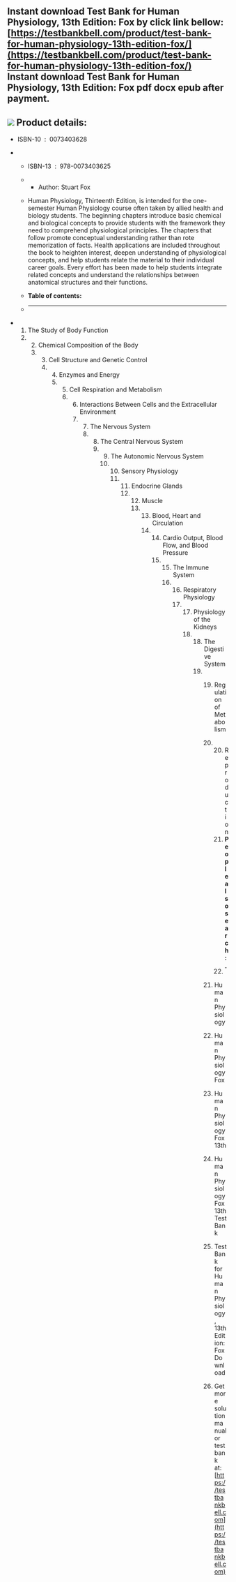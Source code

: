 Instant download **Test Bank for Human Physiology, 13th Edition: Fox** by click link bellow:  
[https://testbankbell.com/product/test-bank-for-human-physiology-13th-edition-fox/](https://testbankbell.com/product/test-bank-for-human-physiology-13th-edition-fox/)  
**Instant download Test Bank for Human Physiology, 13th Edition: Fox pdf docx epub after payment.**
---------------------------------------------------------------------------------------------------


![](https://testbankbell.com/wp-content/uploads/2023/05/human-physiology-fox-13th-tb.jpg)
**Product details:**
--------------------


* ISBN-10 ‏ : ‎ 0073403628
* * ISBN-13 ‏ : ‎ 978-0073403625
  * * Author: Stuart Fox
   
  * Human Physiology, Thirteenth Edition, is intended for the one-semester Human Physiology course often taken by allied health and biology students. The beginning chapters introduce basic chemical and biological concepts to provide students with the framework they need to comprehend physiological principles. The chapters that follow promote conceptual understanding rather than rote memorization of facts. Health applications are included throughout the book to heighten interest, deepen understanding of physiological concepts, and help students relate the material to their individual career goals. Every effort has been made to help students integrate related concepts and understand the relationships between anatomical structures and their functions.
  * **Table of contents:**
  * ----------------------
 
* 1. The Study of Body Function
  2. 2. Chemical Composition of the Body
     3. 3. Cell Structure and Genetic Control
        4. 4. Enzymes and Energy
           5. 5. Cell Respiration and Metabolism
              6. 6. Interactions Between Cells and the Extracellular Environment
                 7. 7. The Nervous System
                    8. 8. The Central Nervous System
                       9. 9. The Autonomic Nervous System
                          10. 10. Sensory Physiology
                              11. 11. Endocrine Glands
                                  12. 12. Muscle
                                      13. 13. Blood, Heart and Circulation
                                          14. 14. Cardio Output, Blood Flow, and Blood Pressure
                                              15. 15. The Immune System
                                                  16. 16. Respiratory Physiology
                                                      17. 17. Physiology of the Kidneys
                                                          18. 18. The Digestive System
                                                              19. 19. Regulation of Metabolism
                                                                  20. 20. Reproduction
                                                                      21. **People also search:**
                                                                      22. -----------------------
                                                                     
                                                                  21. Human Physiology
                                                                  22. Human Physiology Fox
                                                                  23. Human Physiology Fox 13th
                                                                  24. Human Physiology Fox 13th Test Bank
                                                                  25. Test Bank for Human Physiology, 13th Edition: Fox Download
                                                                 
                                                                  26.    Get more solution manual or test bank at: [https://testbankbell.com](https://testbankbell.com)
